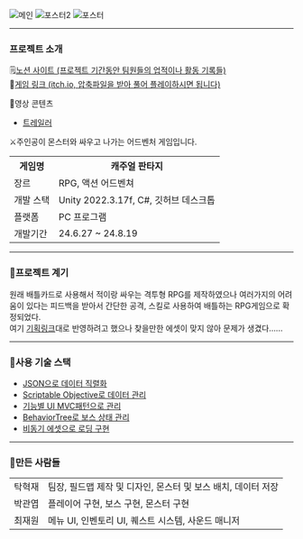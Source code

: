 ![메인](https://github.com/user-attachments/assets/d9592200-3726-4f4b-a7ac-eaca0938fae8)
![포스터2](https://github.com/user-attachments/assets/63055080-3dcb-4930-aaf3-fa7ecf31069a)
![포스터](https://github.com/user-attachments/assets/3db55681-cc4d-45b4-a917-4709fd6a8733)



<hr/>
<h3>프로젝트 소개</h3>
<p>
  🗒️<a href="https://teamsparta.notion.site/4-3cf412a3ba174750a6969ef06577b8ce">노션 사이트 (프로젝트 기간동안 팀원들의 업적이나 활동 기록들)</a><br>
  🔗<a href="https://hyeokjaes-games.itch.io/casual-fantasy">게임 링크 (itch.io, 압축파일을 받아 풀어 플레이하시면 됩니다)</a>
</p>
🎥영상 콘텐츠
<ul>
  <li><a href="https://youtu.be/IqrSVLuYSSY">트레일러</a></li>
</ul>
⚔️주인공이 몬스터와 싸우고 나가는 어드벤처 게임입니다.

<table>
  <tr>
    <th>게임명</th> <th>캐주얼 판타지</th>
  </tr>
  <tr>
    <td>장르</td> <td>RPG, 액션 어드벤쳐</td>
  </tr>
  <tr>
    <td>개발 스택</td> <td>Unity 2022.3.17f, C#, 깃허브 데스크톱</td>
  </tr>
  <tr>
    <td>플랫폼</td> <td>PC 프로그램</td>
  </tr>
  <tr>
    <td>개발기간</td> <td>24.6.27 ~ 24.8.19</td>
  </tr>
</table>

<hr />
<h3>🎯프로젝트 계기</h3>
원래 배틀카드로 사용해서 적이랑 싸우는 격투형 RPG를 제작하였으나 여러가지의 어려움이 있다는 피드백을 받아서 간단한 공격, 스킬로 사용하여 배틀하는 RPG게임으로 확정되었다.<br>
여기 <a href="https://www.notion.so/RPG-3fe152b06d6948bcb9052581e3671ebb">기획링크</a>대로 반영하려고 했으나 찾을만한 에셋이 맞지 않아 문제가 생겼다......

<hr />
<h3>📙사용 기술 스택</h3>
<p>
  <ul>
    <li><a href="https://github.com/RCO8/CasualFantasyPublic/blob/main/MD_Files/Save.md">JSON으로 데이터 직렬화</a></li>
    <li><a href="https://github.com/RCO8/CasualFantasyPublic/blob/main/MD_Files/ScriptableObjective.md">Scriptable Objective로 데이터 관리</a></li>
    <li><a href="https://github.com/RCO8/CasualFantasyPublic/blob/main/MD_Files/UIMVC.md">기능별 UI MVC패턴으로 관리</a></li>
    <li><a href="https://github.com/RCO8/CasualFantasyPublic/blob/main/MD_Files/BehaviorTree.md">BehaviorTree로 보스 상태 관리</a></li>
    <li><a href="https://github.com/RCO8/CasualFantasyPublic/blob/main/MD_Files/AsyncAsset.md">비동기 에셋으로 로딩 구현</a></li>
  </ul>
</p>

<hr />
<h3>👤만든 사람들</h3>
<table>
  <tr>
    <td>탁혁재</td>
    <td>팀장, 필드맵 제작 및 디자인, 몬스터 및 보스 배치, 데이터 저장</td>
  </tr>
  <tr>
    <td>박관엽</td>
    <td>플레이어 구현, 보스 구현, 몬스터 구현</td>
  </tr>
  <tr>
    <td>최재원</td>
    <td>메뉴 UI, 인벤토리 UI, 퀘스트 시스템, 사운드 매니저</td>
  </tr>
</table>
